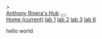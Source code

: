 <!DOCTYPE html>
<html lang="en">
<head>
    <title>AnthonyRivera.github.io</title>
  <meta charset="utf-8">
  <meta name="viewport" content="width=device-width, initial-scale=1">
  <link rel="stylesheet" href="https://maxcdn.bootstrapcdn.com/bootstrap/3.4.1/css/bootstrap.min.css">
  <script src="https://ajax.googleapis.com/ajax/libs/jquery/3.7.1/jquery.min.js"></script>
  <script src="https://maxcdn.bootstrapcdn.com/bootstrap/3.4.1/js/bootstrap.min.js"></script>
</head>

<body>
    <!--Navigation bar-->>
    <nav class="navbar navbar-expand-lg navbar-light bg-light">
        <a class="navbar-brand" href="#">Anthony Rivera's Hub</a>
        <button class="navbar-toggler" type="button" data-toggle="collapse" data-target="#navbarNavAltMarkup"
          aria-controls="navbarNavAltMarkup" aria-expanded="false" aria-label="Toggle navigation">
          <span class="navbar-toggler-icon"></span>
        </button>
        <div class="collapse navbar-collapse" id="navbarNavAltMarkup">
          <div class="navbar-nav">
            <a class="nav-item nav-link active" href="https://anthonyrivera3.github.io">Home <span
                class="sr-only">(current)</span></a>
            <a class="nav-item nav-link" href="https://anthonyrivera3.github.io/README.md">lab 1</a>
            <a class="nav-item nav-link" href="https://anthonyrivera3.github.io">lab 2</a>
            <a class="nav-item nav-link disabled" href="https://anthonyrivera3.github.io/lab3">lab 3</a>
            <a class="nav-item nav-link disabled" href="https://anthonyrivera3.github.io/lab3">lab 6</a>
        </div>
        </div>
      </nav>



hello world


</body>